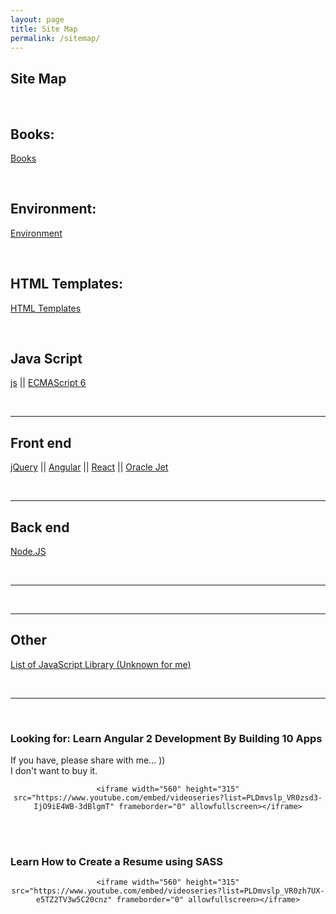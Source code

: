 ```yaml
---
layout: page
title: Site Map
permalink: /sitemap/
---
```



## Site Map


<br/>

## Books:

[Books](/books/)


<br/>

## Environment:

<a href="/env/">Environment</a>

<br/>

## HTML Templates:

<a href="/html-templates/">HTML Templates</a>


<br/>

## Java Script

<a href="/js/">js</a> ||
<a href="/es6/">ECMAScript 6</a>



<br/>
<hr/>


## Front end

<a href="/frontend/jquery/">jQuery</a> ||
<a href="/frontend/angular/">Angular</a> ||
<a href="/frontend/react/">React</a> ||
<a href="/js/oracle-jet/">Oracle Jet</a>


<br/>
<hr/>


## Back end

[Node.JS](/nodejs/)

<br/>
<hr/>


<br/>
<hr/>


## Other

[List of JavaScript Library (Unknown for me)](/js-library-list/)


<br/>
<hr/>
<br/>

### Looking for: Learn Angular 2 Development By Building 10 Apps

If you have, please share with me... ))  
I don't want to buy it.

<div align="center">

    <iframe width="560" height="315" src="https://www.youtube.com/embed/videoseries?list=PLDmvslp_VR0zsd3-IjO9iE4WB-3dBlgmT" frameborder="0" allowfullscreen></iframe>

</div>


<br/><br/>

### Learn How to Create a Resume using SASS

<div align="center">

    <iframe width="560" height="315" src="https://www.youtube.com/embed/videoseries?list=PLDmvslp_VR0zh7UX-e5TZ2TV3w5C20cnz" frameborder="0" allowfullscreen></iframe>

</div>
